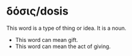 # δόσις/dosis

This word is a type of thing or idea. It is a noun.

* This word can mean gift.
* This word can mean the act of giving. 
